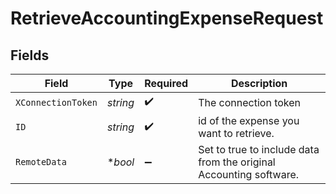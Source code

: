 # RetrieveAccountingExpenseRequest


## Fields

| Field                                                              | Type                                                               | Required                                                           | Description                                                        |
| ------------------------------------------------------------------ | ------------------------------------------------------------------ | ------------------------------------------------------------------ | ------------------------------------------------------------------ |
| `XConnectionToken`                                                 | *string*                                                           | :heavy_check_mark:                                                 | The connection token                                               |
| `ID`                                                               | *string*                                                           | :heavy_check_mark:                                                 | id of the expense you want to retrieve.                            |
| `RemoteData`                                                       | **bool*                                                            | :heavy_minus_sign:                                                 | Set to true to include data from the original Accounting software. |